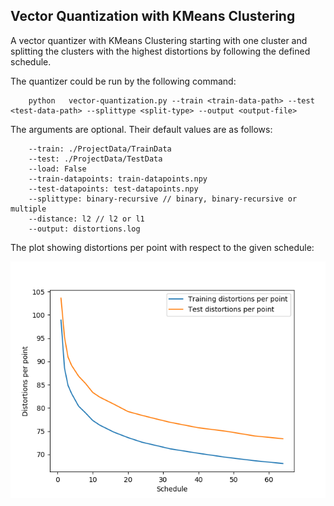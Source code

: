 ## Vector Quantization with KMeans Clustering

A vector quantizer with KMeans Clustering starting with one cluster and splitting the clusters with the highest distortions by following the defined schedule. 

The quantizer could be run by the following command:

		python	 vector-quantization.py --train <train-data-path> --test <test-data-path> --splittype <split-type> --output <output-file>

The arguments are optional. Their default values are as follows:
	
		--train: ./ProjectData/TrainData
		--test: ./ProjectData/TestData
		--load: False 
		--train-datapoints: train-datapoints.npy
		--test-datapoints: test-datapoints.npy 
		--splittype: binary-recursive // binary, binary-recursive or multiple
		--distance: l2 // l2 or l1
		--output: distortions.log

The plot showing distortions per point with respect to the given schedule:

![distortions](distortions.png)